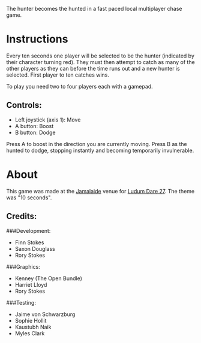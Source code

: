 The hunter becomes the hunted in a fast paced local multiplayer chase game.

Instructions
============

Every ten seconds one player will be selected to be the hunter (indicated by their character turning red). They must then attempt to catch as many of the other players as they can before the time runs out and a new hunter is selected. First player to ten catches wins.

To play you need two to four players each with a gamepad.

Controls:
---------
 - Left joystick (axis 1): Move
 - A button: Boost
 - B button: Dodge

Press A to boost in the direction you are currently moving. Press B as the hunted to dodge, stopping instantly and becoming temporarily invulnerable.

About
=====
This game was made at the [Jamalaide](http://www.jamalaide.org.au) venue for [Ludum Dare 27](http://www.ludumdare.com/compo/ludum-dare-27/?action=preview&uid=7674). The theme was "10 seconds".

Credits:
--------
###Development:
 - Finn Stokes
 - Saxon Douglass
 - Rory Stokes 

###Graphics:
 - Kenney (The Open Bundle)
 - Harriet Lloyd
 - Rory Stokes

###Testing:
 - Jaime von Schwarzburg
 - Sophie Hollit
 - Kaustubh Naik
 - Myles Clark